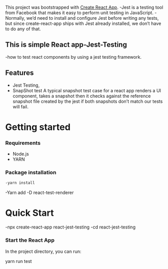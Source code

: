 

This project was bootstrapped with [Create React App](https://github.com/facebook/create-react-app).
-Jest is a testing tool from Facebook that makes it easy to perform unit testing in JavaScript.
-Normally, we’d need to install and configure Jest before writing any tests, but since create-react-app ships with Jest already installed, we don’t have to do any of that.

## This is simple React app-Jest-Testing
-how to test react components by using a jest testing framework.

## Features
- Jest Testing,
- SnapShot test
A typical snapshot test case for a react app renders a UI component, takes a snapshot then it checks against the reference snapshot file created by the jest if both snapshots don’t match our tests will fail.

# Getting started

### Requirements

- Node.js
- YARN

### Package installation

```bash
-yarn install
```
-Yarn add -D react-test-renderer

# Quick Start

-npx create-react-app react-jest-testing
-cd react-jest-testing

### Start the React App

In the project directory, you can run:

yarn run test


